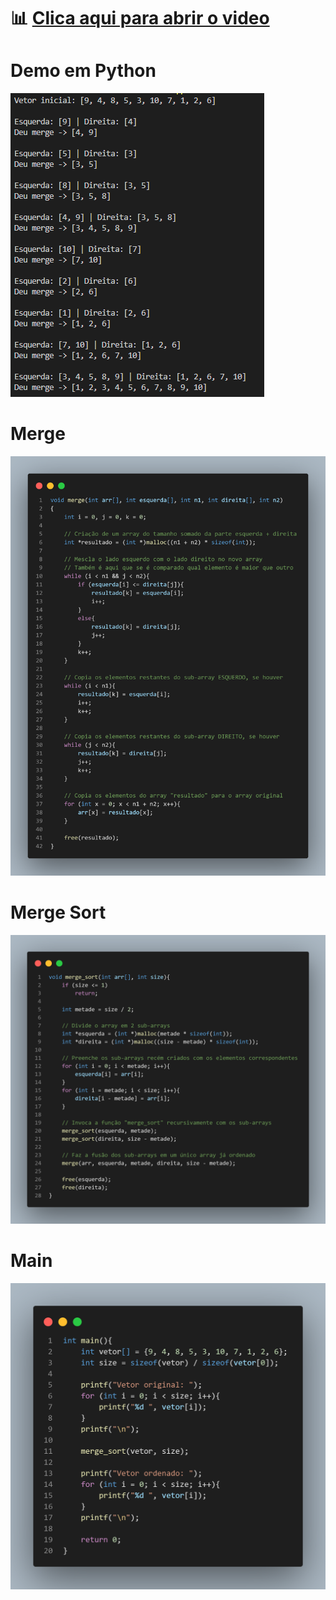 # __📊 [Clica aqui para abrir o video](https://www.youtube.com/watch?v=ZRPoEKHXTJg)__


# __Demo em Python__
![](/image.png?raw=true "Demo1")
# __Merge__
![](/merge.png?raw=true "Merge")
# __Merge Sort__
![](/merge_sort.png?raw=true "Merge_Sort")
# __Main__
![](/main.png?raw=true "Main")
